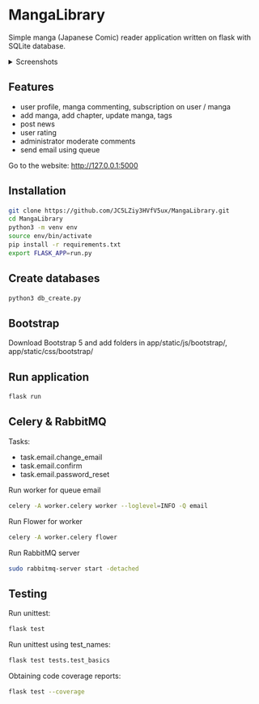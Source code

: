 # MangaLibrary

Simple manga (Japanese Comic) reader application written on flask with SQLite database.

<details><summary>Screenshots</summary>
Index page:

![index page](assets/2.png)

User profile:

![user profile](assets/1.png)

Manga page:

![manga page](assets/3.png)

Chapter page:

![chapter page](assets/4.png)

</details>

## Features

- user profile, manga commenting, subscription on user / manga
- add manga, add chapter, update manga, tags
- post news
- user rating
- administrator moderate comments
- send email using queue

Go to the website: http://127.0.0.1:5000

## Installation

```bash
git clone https://github.com/JC5LZiy3HVfV5ux/MangaLibrary.git
cd MangaLibrary
python3 -m venv env
source env/bin/activate
pip install -r requirements.txt
export FLASK_APP=run.py
```

## Create databases

```bash
python3 db_create.py
```

## Bootstrap

Download Bootstrap 5 and add folders in app/static/js/bootstrap/, app/static/css/bootstrap/

## Run application 

```bash
flask run
```

## Celery & RabbitMQ

Tasks:
  - task.email.change_email
  - task.email.confirm
  - task.email.password_reset

Run worker for queue email 
```bash
celery -A worker.celery worker --loglevel=INFO -Q email
```

Run Flower for worker
```bash
celery -A worker.celery flower
```

Run RabbitMQ server
```bash
sudo rabbitmq-server start -detached
```

## Testing

Run unittest:

```bash
flask test
```

Run unittest using test_names:

```bash
flask test tests.test_basics   
```

Obtaining code coverage reports:

```bash
flask test --coverage
```
